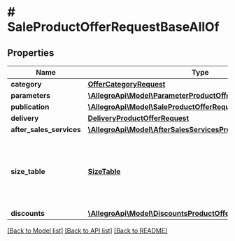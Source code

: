 # # SaleProductOfferRequestBaseAllOf

## Properties

Name | Type | Description | Notes
------------ | ------------- | ------------- | -------------
**category** | [**OfferCategoryRequest**](OfferCategoryRequest.md) |  | [optional]
**parameters** | [**\AllegroApi\Model\ParameterProductOfferRequest[]**](ParameterProductOfferRequest.md) |  | [optional]
**publication** | [**\AllegroApi\Model\SaleProductOfferRequestBaseAllOfPublication**](SaleProductOfferRequestBaseAllOfPublication.md) |  | [optional]
**delivery** | [**DeliveryProductOfferRequest**](DeliveryProductOfferRequest.md) |  | [optional]
**after_sales_services** | [**\AllegroApi\Model\AfterSalesServicesProductOfferRequest**](AfterSalesServicesProductOfferRequest.md) |  | [optional]
**size_table** | [**SizeTable**](SizeTable.md) | The size table information. You should enter the size tabe identifier or name. | [optional]
**discounts** | [**\AllegroApi\Model\DiscountsProductOfferRequest**](DiscountsProductOfferRequest.md) |  | [optional]

[[Back to Model list]](../../README.md#models) [[Back to API list]](../../README.md#endpoints) [[Back to README]](../../README.md)
